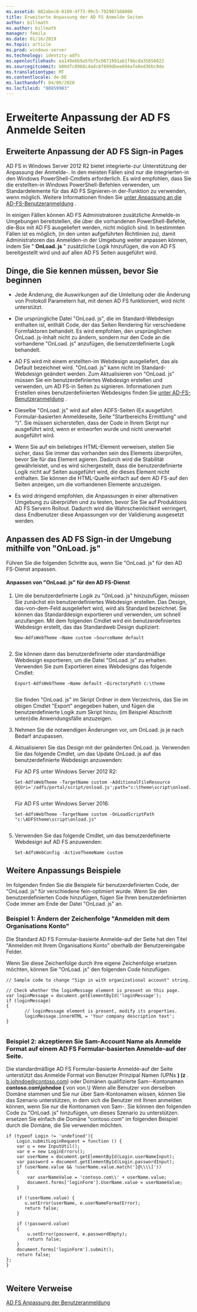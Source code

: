 ```yaml
---
ms.assetid: 882abec8-0189-4f73-99c5-792987168080
title: Erweiterte Anpassung der AD FS Anmelde Seiten
author: billmath
ms.author: billmath
manager: femila
ms.date: 01/16/2019
ms.topic: article
ms.prod: windows-server
ms.technology: identity-adfs
ms.openlocfilehash: ea149e6b9a5fbf5c0671991a61f9bcda35656022
ms.sourcegitcommit: b00d7c8968c4adc8f699dbee694afe6ed36bc9de
ms.translationtype: MT
ms.contentlocale: de-DE
ms.lasthandoff: 04/08/2020
ms.locfileid: "80859983"
---
```

# <a name="advanced-customization-of-ad-fs-sign-in-pages"></a>Erweiterte Anpassung der AD FS Anmelde Seiten

  
## <a name="advanced-customization-of-ad-fs-sign-in-pages"></a>Erweiterte Anpassung der AD FS Sign\-in Pages  
AD FS in Windows Server 2012 R2 bietet integrierte\-zur Unterstützung der Anpassung der Anmelde\-. In den meisten Fällen sind nur die integrierten\-in den Windows PowerShell-Cmdlets erforderlich.  Es wird empfohlen, dass Sie die erstellten\-in Windows PowerShell-Befehlen verwenden, um Standardelemente für das AD FS Signieren\-in der-Funktion zu verwenden, wenn möglich.  Weitere Informationen finden Sie [unter Anpassung an die AD-FS-Benutzeranmeldung](AD-FS-user-sign-in-customization.md) .  
  
In einigen Fällen können AD FS Administratoren zusätzliche Anmelde\-in Umgebungen bereitstellen, die über die vorhandenen PowerShell-Befehle, die\-Box mit AD FS ausgeliefert werden, nicht möglich sind. In bestimmten Fällen ist es möglich, \(in den unten aufgeführten Richtlinien zu\), damit Administratoren das Anmelden\-in der Umgebung weiter anpassen können, indem Sie " **OnLoad. js** " zusätzliche Logik hinzufügen, die von AD FS bereitgestellt wird und auf allen AD FS Seiten ausgeführt wird.  
  
## <a name="things-to-know-before-you-start"></a>Dinge, die Sie kennen müssen, bevor Sie beginnen  
  
-   Jede Änderung, die Auswirkungen auf die Umleitung oder die Änderung von Protokoll Parametern hat, mit denen AD FS funktioniert, wird nicht unterstützt.
  
-   Die ursprüngliche Datei "OnLoad. js", die im Standard-Webdesign enthalten ist, enthält Code, der das Seiten Rendering für verschiedene Formfaktoren behandelt. Es wird empfohlen, den ursprünglichen OnLoad. js-Inhalt nicht zu ändern, sondern nur den Code an die vorhandene "OnLoad. js" anzufügen, die benutzerdefinierte Logik behandelt.  
  
-   AD FS wird mit einem erstellten\-im Webdesign ausgeliefert, das als Default bezeichnet wird. "OnLoad. js" kann nicht im Standard-Webdesign geändert werden. Zum Aktualisieren von "OnLoad. js" müssen Sie ein benutzerdefiniertes Webdesign erstellen und verwenden, um AD FS\-in Seiten zu signieren.  Informationen zum Erstellen eines benutzerdefinierten Webdesigns finden Sie [unter AD-FS-Benutzeranmeldung](AD-FS-user-sign-in-customization.md) .  
  
-   Dieselbe "OnLoad. js" wird auf allen ADFS-Seiten \(Ex ausgeführt. Formular\-basierten Anmeldeseite, Seite "Startbereichs Ermittlung" und "\)". Sie müssen sicherstellen, dass der Code in Ihrem Skript nur ausgeführt wird, wenn er entworfen wurde und nicht unerwartet ausgeführt wird.  
  
-   Wenn Sie auf ein beliebiges HTML-Element verweisen, stellen Sie sicher, dass Sie immer das vorhanden sein des Elements überprüfen, bevor Sie für das Element agieren. Dadurch wird die Stabilität gewährleistet, und es wird sichergestellt, dass die benutzerdefinierte Logik nicht auf Seiten ausgeführt wird, die dieses Element nicht enthalten. Sie können die HTML-Quelle einfach auf dem AD FS\-auf den Seiten anzeigen, um die vorhandenen Elemente anzuzeigen.  
  
-   Es wird dringend empfohlen, die Anpassungen in einer alternativen Umgebung zu überprüfen und zu testen, bevor Sie Sie auf Produktions AD FS Servern Rollout. Dadurch wird die Wahrscheinlichkeit verringert, dass Endbenutzer diese Anpassungen vor der Validierung ausgesetzt werden.  
  
## <a name="customizing-the-ad-fs-sign-in-experience-by-using-onloadjs"></a>Anpassen des AD FS Sign\-in der Umgebung mithilfe von "OnLoad. js"  
Führen Sie die folgenden Schritte aus, wenn Sie "OnLoad. js" für den AD FS-Dienst anpassen.  
  
#### <a name="customizing-onloadjs-for-the-ad-fs-service"></a>Anpassen von "OnLoad. js" für den AD FS-Dienst  
  
1.  Um die benutzerdefinierte Logik zu "OnLoad. js" hinzuzufügen, müssen Sie zunächst ein benutzerdefiniertes Webdesign erstellen. Das Design, das\-von\-dem\-Feld ausgeliefert wird, wird als Standard bezeichnet. Sie können das Standarddesign exportieren und verwenden, um schnell anzufangen. Mit dem folgenden Cmdlet wird ein benutzerdefiniertes Webdesign erstellt, das das Standardweb Design dupliziert:  
  
    ```  
    New-AdfsWebTheme –Name custom –SourceName default  
  
    ```  
  
2.  Sie können dann das benutzerdefinierte oder standardmäßige Webdesign exportieren, um die Datei "OnLoad. js" zu erhalten. Verwenden Sie zum Exportieren eines Webdesigns das folgende Cmdlet:  
  
    ```  
    Export-AdfsWebTheme –Name default –DirectoryPath c:\theme  
  
    ```  
  
    Sie finden "OnLoad. js" im Skript Ordner in dem Verzeichnis, das Sie im obigen Cmdlet "Export" angegeben haben, und fügen die benutzerdefinierte Logik zum Skript hinzu, \(im Beispiel Abschnitt unten\)die Anwendungsfälle anzuzeigen.  
  
3.  Nehmen Sie die notwendigen Änderungen vor, um OnLoad. js je nach Bedarf anzupassen.  
  
4.  Aktualisieren Sie das Design mit der geänderten OnLoad. js. Verwenden Sie das folgende Cmdlet, um das Update OnLoad. js auf das benutzerdefinierte Webdesign anzuwenden:  

     Für AD FS unter Windows Server 2012 R2:  

    ```  
    Set-AdfsWebTheme -TargetName custom -AdditionalFileResource @{Uri='/adfs/portal/script/onload.js';path="c:\theme\script\onload.js"}  
  
    ```  
    Für AD FS unter Windows Server 2016:

     ```  
    Set-AdfsWebTheme -TargetName custom -OnLoadScriptPath "c:\ADFStheme\script\onload.js"   
  
    ```  
  
5.  Verwenden Sie das folgende Cmdlet, um das benutzerdefinierte Webdesign auf AD FS anzuwenden:  
  
    ```  
    Set-AdfsWebConfig -ActiveThemeName custom  
    ```  
  
## <a name="additional-customization-examples"></a>Weitere Anpassungs Beispiele  
Im folgenden finden Sie die Beispiele für benutzerdefinierten Code, der "OnLoad. js" für verschiedene fein\-optimiert wurde. Wenn Sie den benutzerdefinierten Code hinzufügen, fügen Sie Ihren benutzerdefinierten Code immer am Ende der Datei "OnLoad. js" an.  
  
### <a name="example-1-change-sign-in-with-organizational-account-string"></a>Beispiel 1: Ändern der Zeichenfolge "Anmelden mit dem Organisations Konto"  
Die Standard AD FS Formular\-basierte Anmelde\-auf der Seite hat den Titel "Anmelden mit Ihrem Organisations Konto" oberhalb der Benutzereingabe Felder.  
  
Wenn Sie diese Zeichenfolge durch ihre eigene Zeichenfolge ersetzen möchten, können Sie "OnLoad. js" den folgenden Code hinzufügen.  
  
```  
// Sample code to change "Sign in with organizational account" string.  
  
// Check whether the loginMessage element is present on this page.  
var loginMessage = document.getElementById('loginMessage');  
if (loginMessage)  
{  
       // loginMessage element is present, modify its properties.  
       loginMessage.innerHTML = 'Your company description text';  
}  
  
```  
  
### <a name="example-2-accept-sam-account-name-as-a-login-format-on-an-ad-fs-form-based-sign-in-page"></a>Beispiel 2: akzeptieren Sie Sam\-Account Name als Anmelde Format auf einem AD FS Formular\-basierten Anmelde\-auf der Seite.  
Die standardmäßige AD FS Formular\-basierte Anmelde\-auf der Seite unterstützt das Anmelde Format von Benutzer Prinzipal Namen \(UPNs <strong>\) \(z</strong> . b.johndoe@contoso.com\) oder Domänen qualifizierte Sam\--Kontonamen **contoso.com\\johndoe** **\(** von von.\\\) Wenn alle Benutzer von derselben Domäne stammen und Sie nur über Sam\-Kontonamen wissen, können Sie das Szenario unterstützen, in dem sich die Benutzer mit Ihnen anmelden können, wenn Sie nur die Kontonamen von Sam\-. Sie können den folgenden Code zu "OnLoad. js" hinzufügen, um dieses Szenario zu unterstützen. ersetzen Sie einfach die Domäne "contoso.com" im folgenden Beispiel durch die Domäne, die Sie verwenden möchten.  
  
```  
if (typeof Login != 'undefined'){  
    Login.submitLoginRequest = function () {   
    var u = new InputUtil();  
    var e = new LoginErrors();  
    var userName = document.getElementById(Login.userNameInput);  
    var password = document.getElementById(Login.passwordInput);  
    if (userName.value && !userName.value.match('[@\\\\]'))   
    {  
        var userNameValue = 'contoso.com\\' + userName.value;  
        document.forms['loginForm'].UserName.value = userNameValue;  
    }  
  
    if (!userName.value) {  
       u.setError(userName, e.userNameFormatError);  
       return false;  
    }  
  
    if (!password.value)   
    {  
        u.setError(password, e.passwordEmpty);  
        return false;  
    }  
    document.forms['loginForm'].submit();  
    return false;  
};  
}  
  
```  
  
## <a name="additional-references"></a>Weitere Verweise 
[AD FS Anpassung der Benutzeranmeldung](AD-FS-user-sign-in-customization.md)  
  

